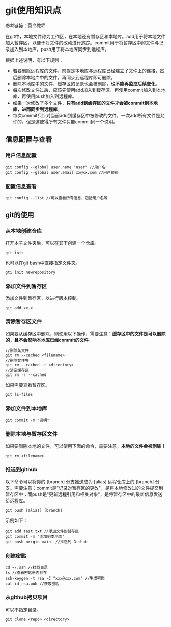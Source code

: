# git使用知识点

参考链接：[菜鸟教程](https://www.runoob.com/git/git-install-setup.html)

在git中，本地文件称为工作区，在本地还有暂存区和本地库。add用于将本地文件加入暂存区，以便于对文件的改动进行追踪。commit用于将暂存区中的文件与记录加入到本地库，push用于将本地库同步到远程库。

根据上述说明，有以下规则：

- 若要删除远程库的文件，前提是本地库与远程库已经建立了文件上的连接，然后删除本地库中的文件，再同步到远程库即可删除。
- 删除本地库中的文件，缓存区的记录也会被删除，**也不能再监控后续变化**。
- 每次修改文件过后，应该先使用add加入到缓存区，再使用commit加入到本地库，再使用push加入到远程库。
- 如果一次修改了多个文件，**只有add到缓存区的文件才会被commit到本地库，进而同步到远程库**。
- 每次commit只针对当前add到缓存区中被修改的文件，一次add所有文件是允许的，但是这使得所有文件只能commit同一个说明。

## 信息配置与查看

### 用户信息配置

```
git config --global user.name "user" //用户名
git config --global user.email xx@xx.com //用户邮箱
```

### 配置信息查看

```
git config --list //可以查看所有信息，包括用户名等
```

## git的使用

### 从本地创建仓库

打开本子文件夹后，可以在其下创建一个仓库。

```
git init
```

也可以在git bash中直接指定文件夹。

```
gti init newrepository
```

### 添加文件到暂存区

添加文件到暂存区，以进行版本控制。

```
git add xx.x
```

### 清除暂存区文件

如果要从缓存区中删除，则使用以下操作，需要注意：**缓存区中的文件是可以删除的，且不会影响本地库已经commit的文件**。

```
//删除某文件
git rm --cached <filename>
//删除文件夹
git rm --cached -r <directory>
//清空缓存区
git rm -r --cached 
```

如果需要查看暂存区。

```
git ls-files
```

### 添加文件到本地库

```
git commit -m "说明"
```

### 删除本地与暂存区文件

如果要删除本地的文件，可以使用下面的命令，需要注意，**本地的文件会被删除！**

```
git rm <filename>
```

### 推送到github

以下命令可以将你的 [branch] 分支推送成为 [alias] 远程仓库上的 [branch] 分支。需要注意：commit是"记录对暂存区的更改"，是将本地修改过的文件提交到暂存区中；而push是"更新远程引用和相关对象"，是将暂存区中的最新信息发送给远程库。

```
git push [alias] [branch]
```

示例如下：

```
git add test.txt //添加文件到暂存区
git commit -m "添加到本地库"
git push origin main  //推送到 Github
```

### 创建密匙

```
cd ~/.ssh //挂载目录
ls //查看密匙是否存在
ssh-keygen -t rsa -C "xxx@xxx.com" //生成密匙
cat id_rsa.pub //获取密匙
```

### 从github拷贝项目

可以不指定目录。

```
git clone <repo> <directory>
```
